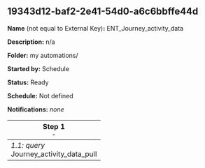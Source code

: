 ## 19343d12-baf2-2e41-54d0-a6c6bbffe44d

**Name** (not equal to External Key)**:** ENT_Journey_activity_data

**Description:** n/a

**Folder:** my automations/

**Started by:** Schedule

**Status:** Ready

**Schedule:** Not defined

**Notifications:** _none_


| Step 1<br>_<small>-</small>_ |
| --- |
| _1.1: query_<br>Journey_activity_data_pull |
